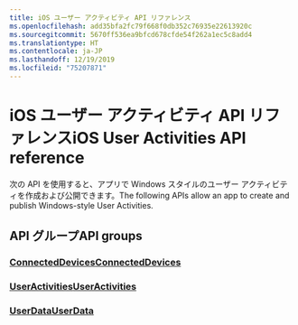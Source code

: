 ```yaml
---
title: iOS ユーザー アクティビティ API リファレンス
ms.openlocfilehash: add35bfa2fc79f668f0db352c76935e22613920c
ms.sourcegitcommit: 5670ff536ea9bfcd678cfde54f262a1ec5c8add4
ms.translationtype: HT
ms.contentlocale: ja-JP
ms.lasthandoff: 12/19/2019
ms.locfileid: "75207871"
---
```

# <a name="ios-user-activities-api-reference"></a><span data-ttu-id="71315-102">iOS ユーザー アクティビティ API リファレンス</span><span class="sxs-lookup"><span data-stu-id="71315-102">iOS User Activities API reference</span></span>

<span data-ttu-id="71315-103">次の API を使用すると、アプリで Windows スタイルのユーザー アクティビティを作成および公開できます。</span><span class="sxs-lookup"><span data-stu-id="71315-103">The following APIs allow an app to create and publish Windows-style User Activities.</span></span>

## <a name="api-groups"></a><span data-ttu-id="71315-104">API グループ</span><span class="sxs-lookup"><span data-stu-id="71315-104">API groups</span></span>

### <a name="connecteddevicesobjectivec-apiconnecteddevicesindexmd"></a>[<span data-ttu-id="71315-105">ConnectedDevices</span><span class="sxs-lookup"><span data-stu-id="71315-105">ConnectedDevices</span></span>](../objectivec-api/connecteddevices/index.md)
### <a name="useractivitiesobjectivec-apiuserdatauseractivitiesindexmd"></a>[<span data-ttu-id="71315-106">UserActivities</span><span class="sxs-lookup"><span data-stu-id="71315-106">UserActivities</span></span>](../objectivec-api/userdata.useractivities/index.md)
### <a name="userdataobjectivec-apiuserdataindexmd"></a>[<span data-ttu-id="71315-107">UserData</span><span class="sxs-lookup"><span data-stu-id="71315-107">UserData</span></span>](../objectivec-api/userdata/index.md)